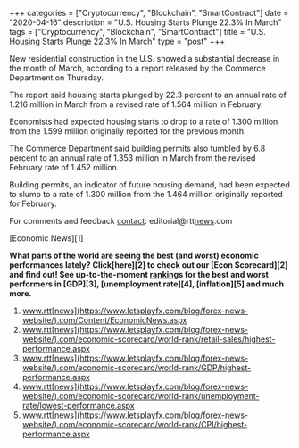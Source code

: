 +++
categories = ["Cryptocurrency", "Blockchain", "SmartContract"]
date = "2020-04-16"
description = "U.S. Housing Starts Plunge 22.3% In March"
tags = ["Cryptocurrency", "Blockchain", "SmartContract"]
title = "U.S. Housing Starts Plunge 22.3% In March"
type = "post"
+++

New residential construction in the U.S. showed a substantial decrease
in the month of March, according to a report released by the Commerce
Department on Thursday.

The report said housing starts plunged by 22.3 percent to an annual rate
of 1.216 million in March from a revised rate of 1.564 million in
February.

Economists had expected housing starts to drop to a rate of 1.300
million from the 1.599 million originally reported for the previous
month.

The Commerce Department said building permits also tumbled by 6.8
percent to an annual rate of 1.353 million in March from the revised
February rate of 1.452 million.

Building permits, an indicator of future housing demand, had been
expected to slump to a rate of 1.300 million from the 1.464 million
originally reported for February.

For comments and feedback [contact](https://www.playgroundfx.com/contact/): editorial@rtt[news](https://www.letsplayfx.com/blog/forex-news-website/).com

[Economic News][1]

 **What parts of the world are seeing the best (and worst) economic
performances lately? Click[here][2] to check out our [Econ Scorecard][2]
and find out! See up-to-the-moment [ranking](https://www.playgroundfx.com/blog/crypto-exchange-ranking/)s for the best and worst
performers in [GDP][3], [unemployment rate][4], [inflation][5] and much
more.**

   1. www.rtt[news](https://www.letsplayfx.com/blog/forex-news-website/).com/Content/EconomicNews.aspx
   2. www.rtt[news](https://www.letsplayfx.com/blog/forex-news-website/).com/economic-scorecard/world-rank/retail-sales/highest-performance.aspx
   3. www.rtt[news](https://www.letsplayfx.com/blog/forex-news-website/).com/economic-scorecard/world-rank/GDP/highest-performance.aspx
   4. www.rtt[news](https://www.letsplayfx.com/blog/forex-news-website/).com/economic-scorecard/world-rank/unemployment-rate/lowest-performance.aspx
   5. www.rtt[news](https://www.letsplayfx.com/blog/forex-news-website/).com/economic-scorecard/world-rank/CPI/highest-performance.aspx